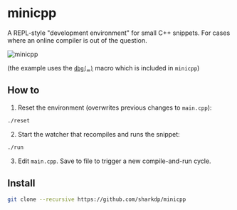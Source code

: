 # minicpp

A REPL-style "development environment" for small C++ snippets.
For cases where an online compiler is out of the question.

![minicpp](https://i.imgur.com/jQ0s8UF.png)

(the example uses the [`dbg(…)`](https://github.com/sharkdp/dbg-macro/) macro
which is included in `minicpp`)

## How to

1. Reset the environment (overwrites previous changes to `main.cpp`):
``` bash
./reset
```

2. Start the watcher that recompiles and runs the snippet:
``` bash
./run
```

3. Edit `main.cpp`. Save to file to trigger a new compile-and-run cycle.

## Install

``` bash
git clone --recursive https://github.com/sharkdp/minicpp
```
